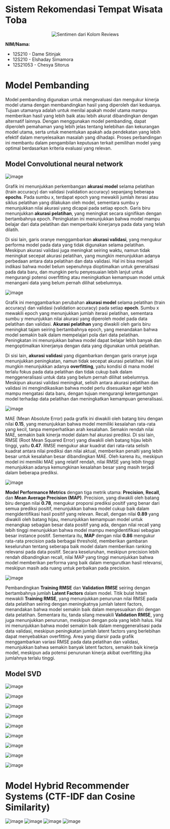 # Sistem Rekomendasi Tempat Wisata Toba

<p align="center">
  <img src="https://github.com/user-attachments/assets/3e825d09-07f9-40ae-8cc8-fd89f768364b" alt="Sentimen dari Kolom Reviews" />
</p>

**NIM/Nama:**

- 12S210 - Dame Sitinjak
- 12S210 - Elshaday Simamora
- 12S21053 - Chesya Sitorus


# Model Pembanding
Model pembanding digunakan untuk mengevaluasi dan mengukur kinerja model utama dengan membandingkan hasil yang diperoleh dari keduanya. Tujuan utamanya adalah untuk menilai apakah model utama mampu memberikan hasil yang lebih baik atau lebih akurat dibandingkan dengan alternatif lainnya. Dengan menggunakan model pembanding, dapat diperoleh pemahaman yang lebih jelas tentang kelebihan dan kekurangan model utama, serta untuk menentukan apakah ada pendekatan yang lebih efektif dalam menyelesaikan masalah yang dihadapi. Proses perbandingan ini membantu dalam pengambilan keputusan terkait pemilihan model yang optimal berdasarkan kriteria evaluasi yang relevan.
## Model Convolutional neural network
![image](https://github.com/user-attachments/assets/ae1e3081-3f9a-4409-9ea1-bad520061c61)

Grafik ini menunjukkan perkembangan **akurasi model** selama pelatihan (train accuracy) dan validasi (validation accuracy) sepanjang beberapa **epochs**. Pada sumbu x, terdapat epoch yang mewakili jumlah iterasi atau siklus pelatihan yang dilakukan oleh model, sementara sumbu y menunjukkan nilai akurasi yang dicapai pada setiap epoch. Garis biru menunjukkan **akurasi pelatihan**, yang meningkat secara signifikan dengan bertambahnya epoch. Peningkatan ini menunjukkan bahwa model mampu belajar dari data pelatihan dan memperbaiki kinerjanya pada data yang telah dilatih.

Di sisi lain, garis oranye menggambarkan **akurasi validasi**, yang mengukur performa model pada data yang tidak digunakan selama pelatihan. Meskipun akurasi validasi juga meningkat seiring waktu, namun tidak meningkat secepat akurasi pelatihan, yang mungkin menunjukkan adanya perbedaan antara data pelatihan dan data validasi. Hal ini bisa menjadi indikasi bahwa model belum sepenuhnya dioptimalkan untuk generalisasi pada data baru, dan mungkin perlu penyesuaian lebih lanjut untuk mengurangi potensi overfitting atau meningkatkan kemampuan model untuk menangani data yang belum pernah dilihat sebelumnya.

![image](https://github.com/user-attachments/assets/1b1a45ae-fb02-448c-a69c-91ce3a5f9db4)

Grafik ini menggambarkan perubahan **akurasi model** selama pelatihan (train accuracy) dan validasi (validation accuracy) pada setiap **epoch**. Sumbu x mewakili epoch yang menunjukkan jumlah iterasi pelatihan, sementara sumbu y menunjukkan nilai akurasi yang diperoleh model pada data pelatihan dan validasi. **Akurasi pelatihan** yang diwakili oleh garis biru meningkat tajam seiring bertambahnya epoch, yang menandakan bahwa model semakin baik dalam mempelajari pola dari data pelatihan. Peningkatan ini menunjukkan bahwa model dapat belajar lebih banyak dan mengoptimalkan kinerjanya dengan data yang digunakan untuk pelatihan.

Di sisi lain, **akurasi validasi** yang digambarkan dengan garis oranye juga menunjukkan peningkatan, namun tidak secepat akurasi pelatihan. Hal ini mungkin menunjukkan adanya **overfitting**, yaitu kondisi di mana model terlalu fokus pada data pelatihan dan tidak cukup baik dalam menggeneralisasi untuk data yang belum pernah dilihat sebelumnya. Meskipun akurasi validasi meningkat, selisih antara akurasi pelatihan dan validasi ini mengindikasikan bahwa model perlu disesuaikan agar lebih mampu mengatasi data baru, dengan tujuan mengurangi ketergantungan model terhadap data pelatihan dan meningkatkan kemampuan generalisasi.

![image](https://github.com/user-attachments/assets/97c4fc74-9801-4c9a-9e4f-f5096d785d80)

MAE (Mean Absolute Error) pada grafik ini diwakili oleh batang biru dengan nilai **0.15**, yang menunjukkan bahwa model memiliki kesalahan rata-rata yang kecil, tanpa memperhatikan arah kesalahan. Semakin rendah nilai MAE, semakin baik kinerja model dalam hal akurasi prediksi. Di sisi lain, RMSE (Root Mean Squared Error) yang diwakili oleh batang hijau lebih tinggi, yaitu **0.47**. RMSE mengukur akar kuadrat dari rata-rata selisih kuadrat antara nilai prediksi dan nilai aktual, memberikan penalti yang lebih besar untuk kesalahan besar dibandingkan MAE. Oleh karena itu, meskipun model ini memiliki MAE yang relatif rendah, nilai RMSE yang lebih tinggi menunjukkan adanya kemungkinan kesalahan besar yang masih terjadi dalam beberapa prediksi.


![image](https://github.com/user-attachments/assets/591c644c-8a7f-4c99-bf63-2be5dbfd777f)

**Model Performance Metrics** dengan tiga metrik utama: **Precision**, **Recall**, dan **Mean Average Precision (MAP)**. Precision, yang diwakili oleh batang biru dengan nilai **0.78**, mengukur proporsi prediksi positif yang benar dari semua prediksi positif, menunjukkan bahwa model cukup baik dalam mengidentifikasi hasil positif yang relevan. Recall, dengan nilai **0.89** yang diwakili oleh batang hijau, menunjukkan kemampuan model untuk menangkap sebagian besar data positif yang ada, dengan nilai recall yang lebih tinggi menunjukkan bahwa model mampu mengidentifikasi sebagian besar instance positif. Sementara itu, **MAP** dengan nilai **0.86** mengukur rata-rata precision pada berbagai threshold, memberikan gambaran keseluruhan tentang seberapa baik model dalam memberikan ranking relevansi pada data positif. Secara keseluruhan, meskipun precision lebih rendah dibandingkan recall, nilai MAP yang tinggi menunjukkan bahwa model memberikan performa yang baik dalam mengurutkan hasil relevansi, meskipun masih ada ruang untuk perbaikan pada precision.


![image](https://github.com/user-attachments/assets/a4dddaf0-29a6-495d-bf19-5a9ecb2019a3)

Pembandingkan **Training RMSE** dan **Validation RMSE** seiring dengan bertambahnya jumlah **Latent Factors** dalam model. Titik bulat hitam mewakili **Training RMSE**, yang menunjukkan penurunan nilai RMSE pada data pelatihan seiring dengan meningkatnya jumlah latent factors, menandakan bahwa model semakin baik dalam menyesuaikan diri dengan data pelatihan. Sementara itu, tanda silang mewakili **Validation RMSE**, yang juga menunjukkan penurunan, meskipun dengan pola yang lebih halus. Hal ini menunjukkan bahwa model semakin baik dalam menggeneralisasi pada data validasi, meskipun peningkatan jumlah latent factors yang berlebihan dapat menyebabkan overfitting. Area yang diarsir pada grafik menggambarkan variasi RMSE pada data pelatihan dan validasi, menunjukkan bahwa semakin banyak latent factors, semakin baik kinerja model, meskipun ada potensi penurunan kinerja akibat overfitting jika jumlahnya terlalu tinggi.

## Model SVD
![image](https://github.com/user-attachments/assets/28cee611-f517-4472-b084-7447b85dfd48)

![image](https://github.com/user-attachments/assets/09eddbf3-cd1e-49a2-9d93-85960619100a)

![image](https://github.com/user-attachments/assets/e08bfc01-720b-4a73-89d9-db35cb772968)

![image](https://github.com/user-attachments/assets/9197d9e7-3f06-4dea-a6bd-0af5fcb4d097)

![image](https://github.com/user-attachments/assets/51437d8a-1779-4560-be3b-d6db2237ec96)

![image](https://github.com/user-attachments/assets/1e9107de-d52b-480f-a207-212054078800)

![image](https://github.com/user-attachments/assets/f1c7a209-4bb1-4906-9b2e-d676f8d3e06c)

![image](https://github.com/user-attachments/assets/81bda800-67b2-47df-a132-664fd3bed799)

![image](https://github.com/user-attachments/assets/f289dba7-7c03-4c91-8e53-084891b1ca4e)


# Model Hybrid Recommender Systems (CTF-IDF dan Cosine Similarity)
![image](https://github.com/user-attachments/assets/83e6ddf1-3259-4f67-b3a0-426b929a3154)
![image](https://github.com/user-attachments/assets/863dd6b3-c7af-4e02-b9c8-01fb028268f9)
![image](https://github.com/user-attachments/assets/6c6929e5-31f6-4cc6-b561-66002c42a899)
![image](https://github.com/user-attachments/assets/0366b44d-c521-43d1-a103-d12112578d70)


